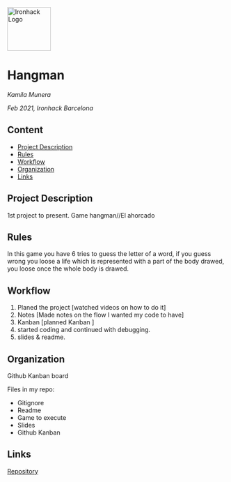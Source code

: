 <img src="https://bit.ly/2VnXWr2" alt="Ironhack Logo" width="100"/>

# Hangman
*Kamila Munera*

*Feb 2021, Ironhack Barcelona*

## Content
- [Project Description](#project-description)
- [Rules](#rules)
- [Workflow](#workflow)
- [Organization](#organization)
- [Links](#links)

## Project Description
1st project to present. Game hangman//El ahorcado

## Rules
In this game you have 6 tries to guess the letter of a word, if you guess wrong you loose a life which is represented with a part of the body drawed, you loose once the whole body is drawed.  

## Workflow
1. Planed the project [watched videos on how to do it]
2. Notes [Made notes on the flow I wanted my code to have]
3. Kanban [planned Kanban ]
4. started coding and continued with debugging. 
5. slides & readme. 

## Organization
Github Kanban board 

Files in my repo:
- Gitignore
- Readme
- Game to execute
- Slides
- Github Kanban

## Links
[Repository](https://github.com/mkamilam/PR01-project-python.git)  
